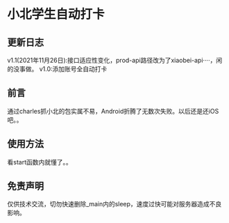 # 小北学生自动打卡
## 更新日志
v1.1(2021年11月26日):接口适应性变化，prod-api路径改为了xiaobei-api····，闲的没事做。
v1.0:添加账号全自动打卡

## 前言
通过charles抓小北的包实属不易，Android折腾了无数次失败。以后还是还iOS吧。。
## 使用方法
看start函数内就懂了。。
## 免责声明
仅供技术交流，切勿快速删除_main内的sleep，速度过快可能对服务器造成不良影响。